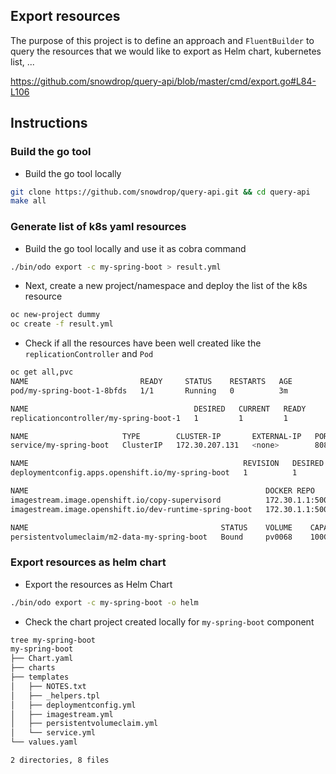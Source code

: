 ## Export resources

The purpose of this project is to define an approach and `FluentBuilder` to query the resources that we would like to export as Helm chart, kubernetes list, ...

https://github.com/snowdrop/query-api/blob/master/cmd/export.go#L84-L106


## Instructions

### Build the go tool

- Build the go tool locally
```bash
git clone https://github.com/snowdrop/query-api.git && cd query-api 
make all
```

### Generate list of k8s yaml resources

- Build the go tool locally and use it as cobra command
```bash
./bin/odo export -c my-spring-boot > result.yml
```

- Next, create a new project/namespace and deploy the list of the k8s resource
```bash
oc new-project dummy
oc create -f result.yml
```

- Check if all the resources have been well created like the `replicationController` and `Pod`
```bash
oc get all,pvc
NAME                         READY     STATUS    RESTARTS   AGE
pod/my-spring-boot-1-8bfds   1/1       Running   0          3m

NAME                                     DESIRED   CURRENT   READY     AGE
replicationcontroller/my-spring-boot-1   1         1         1         3m

NAME                     TYPE        CLUSTER-IP       EXTERNAL-IP   PORT(S)    AGE
service/my-spring-boot   ClusterIP   172.30.207.131   <none>        8080/TCP   3m

NAME                                                REVISION   DESIRED   CURRENT   TRIGGERED BY
deploymentconfig.apps.openshift.io/my-spring-boot   1          1         1         image(copy-supervisord:latest),image(dev-runtime-spring-boot:latest)

NAME                                                     DOCKER REPO                                               TAGS      UPDATED
imagestream.image.openshift.io/copy-supervisord          172.30.1.1:5000/my-spring-boot1/copy-supervisord          latest    3 minutes ago
imagestream.image.openshift.io/dev-runtime-spring-boot   172.30.1.1:5000/my-spring-boot1/dev-runtime-spring-boot   latest    3 minutes ago

NAME                                           STATUS    VOLUME    CAPACITY   ACCESS MODES   STORAGECLASS   AGE
persistentvolumeclaim/m2-data-my-spring-boot   Bound     pv0068    100Gi      RWO,ROX,RWX                   3m
```

### Export resources as helm chart

- Export the resources as Helm Chart
```bash
./bin/odo export -c my-spring-boot -o helm
```

- Check the chart project created locally for `my-spring-boot` component
```bash
tree my-spring-boot 
my-spring-boot
├── Chart.yaml
├── charts
├── templates
│   ├── NOTES.txt
│   ├── _helpers.tpl
│   ├── deploymentconfig.yml
│   ├── imagestream.yml
│   ├── persistentvolumeclaim.yml
│   └── service.yml
└── values.yaml

2 directories, 8 files
```
